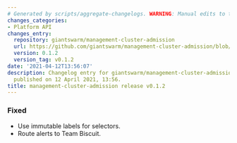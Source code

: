 ```yaml
---
# Generated by scripts/aggregate-changelogs. WARNING: Manual edits to this files will be overwritten.
changes_categories:
- Platform API
changes_entry:
  repository: giantswarm/management-cluster-admission
  url: https://github.com/giantswarm/management-cluster-admission/blob/master/CHANGELOG.md#012---2021-04-12
  version: 0.1.2
  version_tag: v0.1.2
date: '2021-04-12T13:56:07'
description: Changelog entry for giantswarm/management-cluster-admission version 0.1.2,
  published on 12 April 2021, 13:56.
title: management-cluster-admission release v0.1.2
---
```


### Fixed
- Use immutable labels for selectors.
- Route alerts to Team Biscuit.
